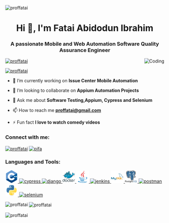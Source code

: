 <p align="left"> <img src="https://komarev.com/ghpvc/?username=proffatai&label=Profile%20views&color=0e75b6&style=flat" alt="proffatai" style="height:30px" /> </p>

<h1 align="center">Hi 👋, I'm Fatai Abidodun Ibrahim</h1>
<h3 align="center">A passionate Mobile and Web Automation Software Quality Assurance Engineer</h3>

<img align="right" alt="Coding"  style="width: 100vw height: auto display: block" src="https://github.com/proffatai/proffatai/assets/32229780/29a4fcce-bba7-4c57-9c20-4427dcbfa50e"/>

<p align="left"> <a href="https://github.com/ryo-ma/github-profile-trophy"><img src="https://github-profile-trophy.vercel.app/?username=proffatai" alt="proffatai" /></a> </p>

<p align="left"> <a href="https://twitter.com/proffatai" target="blank"><img src="https://img.shields.io/twitter/follow/proffatai?logo=twitter&style=for-the-badge" alt="proffatai" /></a> </p>

- 🔭 I’m currently working on **Issue Center Mobile Automation**

- 👯 I’m looking to collaborate on **Appium Automation Projects**

- 💬 Ask me about **Software Testing,Appium, Cypress and Selenium**

- 📫 How to reach me **proffatai@gmail.com**

- ⚡ Fun fact **I love to watch comedy videos**

<h3 align="left">Connect with me:</h3>
<p align="left">
<a href="https://twitter.com/proffatai" target="blank"><img align="center" src="https://raw.githubusercontent.com/rahuldkjain/github-profile-readme-generator/master/src/images/icons/Social/twitter.svg" alt="proffatai" height="30" width="40" /></a>
<a href="https://linkedin.com/in/pifa" target="blank"><img align="center" src="https://raw.githubusercontent.com/rahuldkjain/github-profile-readme-generator/master/src/images/icons/Social/linked-in-alt.svg" alt="pifa" height="30" width="40" /></a>
</p>

<h3 align="left">Languages and Tools:</h3>
<p align="left"> <a href="https://www.w3schools.com/cpp/" target="_blank" rel="noreferrer"> <img src="https://raw.githubusercontent.com/devicons/devicon/master/icons/cplusplus/cplusplus-original.svg" alt="cplusplus" width="40" height="40"/> </a> <a href="https://www.cypress.io" target="_blank" rel="noreferrer"> <img src="https://raw.githubusercontent.com/simple-icons/simple-icons/6e46ec1fc23b60c8fd0d2f2ff46db82e16dbd75f/icons/cypress.svg" alt="cypress" width="40" height="40"/> </a> <a href="https://www.djangoproject.com/" target="_blank" rel="noreferrer"> <img src="https://cdn.worldvectorlogo.com/logos/django.svg" alt="django" width="40" height="40"/> </a> <a href="https://www.docker.com/" target="_blank" rel="noreferrer"> <img src="https://raw.githubusercontent.com/devicons/devicon/master/icons/docker/docker-original-wordmark.svg" alt="docker" width="40" height="40"/> </a> <a href="https://www.java.com" target="_blank" rel="noreferrer"> <img src="https://raw.githubusercontent.com/devicons/devicon/master/icons/java/java-original.svg" alt="java" width="40" height="40"/> </a> <a href="https://www.jenkins.io" target="_blank" rel="noreferrer"> <img src="https://www.vectorlogo.zone/logos/jenkins/jenkins-icon.svg" alt="jenkins" width="40" height="40"/> </a> <a href="https://www.mysql.com/" target="_blank" rel="noreferrer"> <img src="https://raw.githubusercontent.com/devicons/devicon/master/icons/mysql/mysql-original-wordmark.svg" alt="mysql" width="40" height="40"/> </a> <a href="https://www.postgresql.org" target="_blank" rel="noreferrer"> <img src="https://raw.githubusercontent.com/devicons/devicon/master/icons/postgresql/postgresql-original-wordmark.svg" alt="postgresql" width="40" height="40"/> </a> <a href="https://postman.com" target="_blank" rel="noreferrer"> <img src="https://www.vectorlogo.zone/logos/getpostman/getpostman-icon.svg" alt="postman" width="40" height="40"/> </a> <a href="https://www.python.org" target="_blank" rel="noreferrer"> <img src="https://raw.githubusercontent.com/devicons/devicon/master/icons/python/python-original.svg" alt="python" width="40" height="40"/> </a> <a href="https://www.selenium.dev" target="_blank" rel="noreferrer"> <img src="https://raw.githubusercontent.com/detain/svg-logos/780f25886640cef088af994181646db2f6b1a3f8/svg/selenium-logo.svg" alt="selenium" width="40" height="40"/> </a> </p>

<p><img align="left" src="https://github-readme-stats.vercel.app/api/top-langs?username=proffatai&show_icons=true&locale=en&layout=compact" alt="proffatai" /></p>

<p>&nbsp;<img align="center" src="https://github-readme-stats.vercel.app/api?username=proffatai&show_icons=true&locale=en" alt="proffatai" /></p>

<p><img align="center" src="https://github-readme-streak-stats.herokuapp.com/?user=proffatai&" alt="proffatai" /></p>
